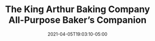 ---
title: "The King Arthur Baking Company All-Purpose Baker’s Companion"
date: 2021-04-05T19:03:10-05:00
notes: "Cover and interior design <br> Countryman Press"
lead_image: "kabc_bakers_companion/KABC_BakersCompanion_Cover.png"
interior:
    - kabc_bakers_companion/KABC_BakersCompanion_interior_01.png
    - kabc_bakers_companion/KABC_BakersCompanion_interior_02.png
    - kabc_bakers_companion/KABC_BakersCompanion_interior_03.png
    - kabc_bakers_companion/KABC_BakersCompanion_interior_04.png
    - kabc_bakers_companion/KABC_BakersCompanion_interior_05.png
---